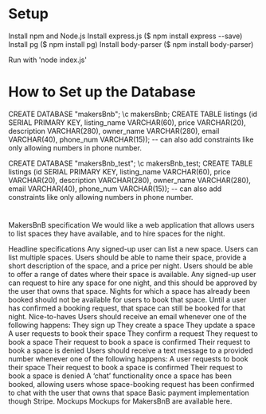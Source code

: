 
# Setup

Install npm and Node.js
Install express.js ($ npm install express --save)
Install pg ($ npm install pg)
Install body-parser ($ npm install body-parser)

Run with 'node index.js'

# How to Set up the Database

CREATE DATABASE "makersBnb";
\c makersBnb;
CREATE TABLE listings (id SERIAL PRIMARY KEY, listing_name VARCHAR(60), price VARCHAR(20), description VARCHAR(280), owner_name VARCHAR(280), email VARCHAR(40), phone_num VARCHAR(15));
-- can also add constraints like only allowing numbers in phone number.

CREATE DATABASE "makersBnb_test";
\c makersBnb_test;
CREATE TABLE listings (id SERIAL PRIMARY KEY, listing_name VARCHAR(60), price VARCHAR(20), description VARCHAR(280), owner_name VARCHAR(280), email VARCHAR(40), phone_num VARCHAR(15));
-- can also add constraints like only allowing numbers in phone number.

#

MakersBnB specification
We would like a web application that allows users to list spaces they have available, and to hire spaces for the night.

Headline specifications
Any signed-up user can list a new space.
Users can list multiple spaces.
Users should be able to name their space, provide a short description of the space, and a price per night.
Users should be able to offer a range of dates where their space is available.
Any signed-up user can request to hire any space for one night, and this should be approved by the user that owns that space.
Nights for which a space has already been booked should not be available for users to book that space.
Until a user has confirmed a booking request, that space can still be booked for that night.
Nice-to-haves
Users should receive an email whenever one of the following happens:
They sign up
They create a space
They update a space
A user requests to book their space
They confirm a request
They request to book a space
Their request to book a space is confirmed
Their request to book a space is denied
Users should receive a text message to a provided number whenever one of the following happens:
A user requests to book their space
Their request to book a space is confirmed
Their request to book a space is denied
A ‘chat’ functionality once a space has been booked, allowing users whose space-booking request has been confirmed to chat with the user that owns that space
Basic payment implementation though Stripe.
Mockups
Mockups for MakersBnB are available here.
